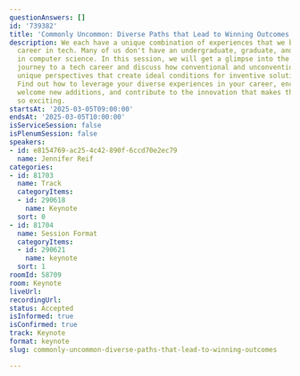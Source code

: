 ```yaml
---
questionAnswers: []
id: '739382'
title: 'Commonly Uncommon: Diverse Paths that Lead to Winning Outcomes'
description: We each have a unique combination of experiences that we bring to our
  career in tech. Many of us don't have an undergraduate, graduate, and/or doctorate
  in computer science. In this session, we will get a glimpse into the speaker's winding
  journey to a tech career and discuss how conventional and unconventional paths foster
  unique perspectives that create ideal conditions for inventive solutions and ideas.
  Find out how to leverage your diverse experiences in your career, encourage and
  welcome new additions, and contribute to the innovation that makes the tech industry
  so exciting.
startsAt: '2025-03-05T09:00:00'
endsAt: '2025-03-05T10:00:00'
isServiceSession: false
isPlenumSession: false
speakers:
- id: e8154769-ac25-4c42-890f-6ccd70e2ec79
  name: Jennifer Reif
categories:
- id: 81703
  name: Track
  categoryItems:
  - id: 290618
    name: Keynote
  sort: 0
- id: 81704
  name: Session Format
  categoryItems:
  - id: 290621
    name: keynote
  sort: 1
roomId: 58709
room: Keynote
liveUrl:
recordingUrl:
status: Accepted
isInformed: true
isConfirmed: true
track: Keynote
format: keynote
slug: commonly-uncommon-diverse-paths-that-lead-to-winning-outcomes

---
```

